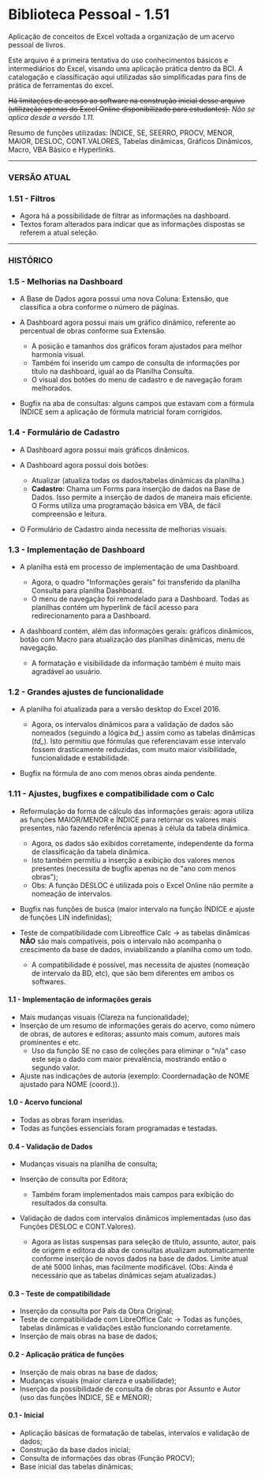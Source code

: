 # Biblioteca Pessoal - 1.51
Aplicação de conceitos de Excel voltada a organização de um acervo pessoal de livros.

Este arquivo é a primeira tentativa do uso conhecimentos básicos e intermediários do Excel, visando uma aplicação prática dentro da BCI.
A catalogação e classificação aqui utilizadas são simplificadas para fins de prática de ferramentas do excel.

~~Há limitações de acesso ao software na construção inicial desse arquivo (utilização apenas do Excel Online disponibilizado para estudantes).~~
*Não se aplica desde a versão 1.11.*

Resumo de funções utilizadas: ÍNDICE, SE, SEERRO, PROCV, MENOR, MAIOR, DESLOC, CONT.VALORES, Tabelas dinâmicas, Gráficos Dinâmicos, Macro, VBA Básico e Hyperlinks.
________________________________________________________________________________________________________________________________________________________
### VERSÃO ATUAL
### **1.51 - Filtros**

- Agora há a possibilidade de filtrar as informações na dashboard.
- Textos foram alterados para indicar que as informações dispostas se referem a atual seleção.

________________________________________________________________________________________________________________________________________________________
### HISTÓRICO
### **1.5 - Melhorias na Dashboard**

- A Base de Dados agora possui uma nova Coluna: Extensão, que classifica a obra conforme o número de páginas.

- A Dashboard agora possui mais um gráfico dinâmico, referente ao percentual de obras conforme sua Extensão.
  - A posição e tamanhos dos gráficos foram ajustados para melhor harmonia visual.
  - Também foi inserido um campo de consulta de informações por título na dashboard, igual ao da Planilha Consulta.
  - O visual dos botões do menu de cadastro e de navegação foram melhorados.

- Bugfix na aba de consultas: alguns campos que estavam com a fórmula ÍNDICE sem a aplicação de fórmula matricial foram corrigidos.

### **1.4 - Formulário de Cadastro**

- A Dashboard agora possui mais gráficos dinâmicos.

- A Dashboard agora possui dois botões: 
  - Atualizar (atualiza todas os dados/tabelas dinâmicas da planilha.)
  - **Cadastro**: Chama um Forms para inserção de dados na Base de Dados. Isso permite a inserção de dados de maneira mais eficiente. O Forms utiliza uma programação básica em VBA, de fácil compreensão e leitura.
  
- O Formulário de Cadastro ainda necessita de melhorias visuais.

### **1.3 - Implementação de Dashboard**

- A planilha está em processo de implementação de uma Dashboard.
  - Agora, o quadro "Informações gerais" foi transferido da planilha Consulta para planilha Dashboard.
  - O menu de navegação foi remodelado para a Dashboard. Todas as planilhas contém um hyperlink de fácil acesso para redirecionamento para a Dashboard.

- A dashboard contém, além das informações gerais: gráficos dinâmicos, botão com Macro para atualização das planilhas dinâmicas, menu de navegação.
  - A formatação e visibilidade da informação também é muito mais agradável ao usuário.
  
### **1.2 - Grandes ajustes de funcionalidade**

- A planilha foi atualizada para a versão desktop do Excel 2016.
  - Agora, os intervalos dinâmicos para a validação de dados são nomeados (seguindo a lógica *bd_*) assim como as tabelas dinâmicas (*td_*). Isto permitiu que fórmulas que referenciavam esse intervalo fossem drasticamente reduzidas, com muito maior visibilidade, funcionalidade e estabilidade.
  
- Bugfix na fórmula de ano com menos obras ainda pendente.

### **1.11 - Ajustes, bugfixes e compatibilidade com o Calc**

- Reformulação da forma de cálculo das informações gerais: agora utiliza as funções MAIOR/MENOR e ÍNDICE para retornar os valores mais presentes, não fazendo referência apenas à célula da tabela dinâmica.
  - Agora, os dados são exibidos corretamente, independente da forma de classificação da tabela dinâmica.
  - Isto também permitiu a inserção a exibição dos valores menos presentes (necessita de bugfix apenas no de "ano com menos obras");
  - Obs: A função DESLOC é utilizada pois o Excel Online não permite a nomeação de intervalos.
    
- Bugfix nas funções de busca (maior intervalo na função ÍNDICE e ajuste de funções LIN indefinidas);

- Teste de compatibilidade com Libreoffice Calc -> as tabelas dinâmicas **NÃO** são mais compatíveis, pois o intervalo não acompanha o crescimento da base de dados, inviabilizando a planilha como um todo.
  - A compatibilidade é possível, mas necessita de ajustes (nomeação de intervalo da BD, etc), que são bem diferentes em ambos os softwares.
  
#### **1.1 - Implementação de informações gerais**

- Mais mudanças visuais (Clareza na funcionalidade);
- Inserção de um resumo de informações gerais do acervo, como número de obras, de autores e editoras; assunto mais comum, autores mais prominentes e etc.
  - Uso da função SE no caso de coleções para eliminar o "n/a" caso este seja o dado com maior prevalência, mostrando então o segundo valor.
- Ajuste nas indicações de autoria (exemplo: Coordernadação de NOME ajustado para NOME (coord.)).

#### **1.0 - Acervo funcional**

- Todas as obras foram inseridas.
- Todas as funções essenciais foram programadas e testadas.

#### **0.4 - Validação de Dados**

- Mudanças visuais na planilha de consulta;
- Inserção de consulta por Editora;
  - Também foram implementados mais campos para exibição do resultados da consulta.
    
- Validação de dados com intervalos dinâmicos implementadas (uso das Funções DESLOC e CONT.Valores).
  - Agora as listas suspensas para seleção de título, assunto, autor, país de origem e editora da aba de consultas atualizam automaticamente conforme inserção de novos dados na base de dados. Limite atual de até 5000 linhas, mas facilmente modificável.
   (Obs: Ainda é necessário que as tabelas dinâmicas sejam atualizadas.)
  
#### **0.3 - Teste de compatibilidade**
- Inserção da consulta por País da Obra Original;
- Teste de compatibilidade com LibreOffice Calc -> Todas as funções, tabelas dinâmicas e validações estão funcionando 
corretamente.
- Inserção de mais obras na base de dados;

#### **0.2 - Aplicação prática de funções**
- Inserção de mais obras na base de dados;
- Mudanças visuais (maior clareza e usabilidade);
- Inserção da possibilidade de consulta de obras por Assunto e Autor (uso das funções ÍNDICE, SE e MENOR);

#### **0.1 - Inicial**
- Aplicação básicas de formatação de tabelas, intervalos e validação de dados;
- Construção da base dados inicial;
- Consulta de informações das obras (Função PROCV);
- Base inicial das tabelas dinâmicas;


